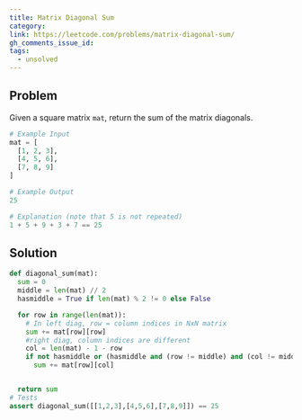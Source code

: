 ```yaml
---
title: Matrix Diagonal Sum
category:
link: https://leetcode.com/problems/matrix-diagonal-sum/
gh_comments_issue_id:
tags:
  - unsolved
---
```


## Problem

Given a square matrix `mat`, return the sum of the matrix diagonals.

```python
# Example Input
mat = [
  [1, 2, 3],
  [4, 5, 6],
  [7, 8, 9]
]

# Example Output
25

# Explanation (note that 5 is not repeated)
1 + 5 + 9 + 3 + 7 == 25
```

## Solution

```python
def diagonal_sum(mat):
  sum = 0
  middle = len(mat) // 2
  hasmiddle = True if len(mat) % 2 != 0 else False

  for row in range(len(mat)):
    # In left diag, row = column indices in NxN matrix
    sum += mat[row][row]
    #right diag, column indices are different
    col = len(mat) - 1 - row
    if not hasmiddle or (hasmiddle and (row != middle) and (col != middle)):
      sum += mat[row][col]


  return sum
# Tests
assert diagonal_sum([[1,2,3],[4,5,6],[7,8,9]]) == 25
```
